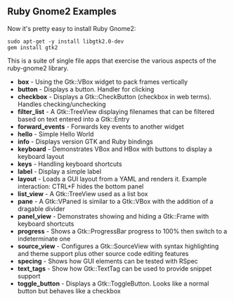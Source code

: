 Ruby Gnome2 Examples
--------------------

Now it's pretty easy to install Ruby Gnome2:

    sudo apt-get -y install libgtk2.0-dev
    gem install gtk2

This is a suite of single file apps that exercise the various aspects of the ruby-gnome2 library.

* **box**             - Using the Gtk::VBox widget to pack frames vertically
* **button**          - Displays a button. Handler for clicking
* **checkbox**        - Displays a Gtk::CheckButton (checkbox in web terms). Handles checking/unchecking
* **filter_list**     - A Gtk::TreeView displaying filenames that can be filtered based on text entered into a Gtk::Entry
* **forward_events**  - Forwards key events to another widget
* **hello**           - Simple Hello World
* **info**            - Displays version GTK and Ruby bindings
* **keyboard**        - Demonstrates VBox and HBox with buttons to display a keyboard layout
* **keys**            - Handling keyboard shortcuts
* **label**           - Display a simple label
* **layout**          - Loads a GUI layout from a YAML and renders it. Example interaction: CTRL+F hides the bottom panel
* **list_view**       - A Gtk::TreeView used as a list box
* **pane**            - A Gtk::VPaned is similar to a Gtk::VBox with the addition of a dragable divider
* **panel_view**      - Demonstrates showing and hiding a Gtk::Frame with keyboard shortcuts
* **progress**        - Shows a Gtk::ProgressBar progress to 100% then switch to a indeterminate one
* **source_view**     - Configures a Gtk::SourceView with syntax highlighting and theme support plus other source code editing features
* **specing**         - Shows how GUI elements can be tested with RSpec
* **text_tags**       - Show how Gtk::TextTag can be used to provide snippet support
* **toggle_button**   - Displays a Gtk::ToggleButton. Looks like a normal button but behaves like a checkbox

